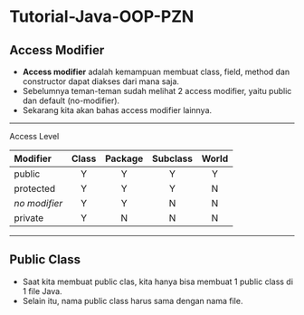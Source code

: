 # Tutorial-Java-OOP-PZN
## Access Modifier

* **Access modifier** adalah kemampuan membuat class, field, method dan constructor dapat diakses dari mana saja.
* Sebelumnya teman-teman sudah melihat 2 access modifier, yaitu public dan default (no-modifier).
* Sekarang kita akan bahas access modifier lainnya.

---

Access Level

| Modifier  | Class | Package | Subclass | World |
| :--- | :---: | :---: | :---: | :---: |
| public  | Y  | Y | Y | Y |
| protected  | Y | Y | Y | N |
| _no modifier_ | Y | Y | N | N |
| private | Y | N | N | N |

---

## Public Class
* Saat kita membuat public clas, kita hanya bisa membuat 1 public class di 1 file Java.
* Selain itu, nama public class harus sama dengan nama file.